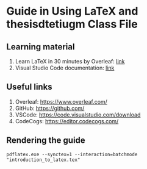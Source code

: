 # Guide in Using LaTeX and thesisdtetiugm Class File

## Learning material

1. Learn LaTeX in 30 minutes by Overleaf: [link](https://www.overleaf.com/learn)
1. Visual Studio Code documentation: [link](https://code.visualstudio.com/docs)

## Useful links

1. Overleaf: <https://www.overleaf.com/>
1. GitHub: <https://github.com/>
1. VSCode: <https://code.visualstudio.com/download>
1. CodeCogs: <https://editor.codecogs.com/>

## Rendering the guide

```shell
pdflatex.exe --synctex=1 --interaction=batchmode "introduction_to_latex.tex"
```
